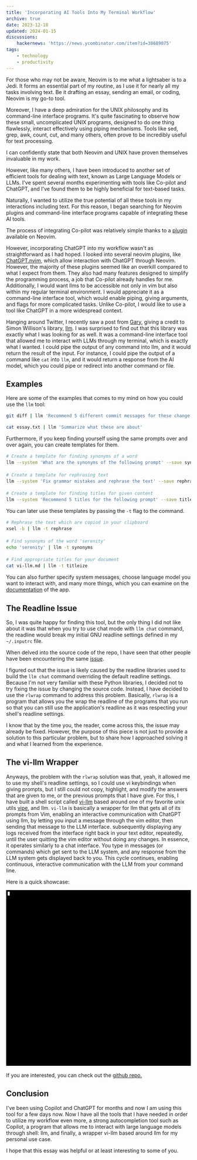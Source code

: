 ```yaml
---
title: 'Incorporating AI Tools Into My Terminal Workflow'
archive: true
date: 2023-12-18
updated: 2024-01-15
discussions:
    hackernews: 'https://news.ycombinator.com/item?id=38689075'
tags:
    - technology
    - productivity
---
```


For those who may not be aware, Neovim is to me what a lightsaber is to a Jedi.
It forms an essential part of my routine, as I use it for nearly all my tasks
involving text. Be it drafting an essay, sending an email, or coding, Neovim is
my go-to tool.

Moreover, I have a deep admiration for the UNIX philosophy and its command-line
interface programs. It's quite fascinating to observe how these small,
uncomplicated UNIX programs, designed to do one thing flawlessly, interact
effectively using piping mechanisms. Tools like sed, grep, awk, count, cut, and
many others, often prove to be incredibly useful for text processing.

I can confidently state that both Neovim and UNIX have proven themselves
invaluable in my work.

However, like many others, I have been introduced to another set of efficient
tools for dealing with text, known as Large Language Models or LLMs. I've spent
several months experimenting with tools like Co-pilot and ChatGPT, and I've
found them to be highly beneficial for text-based tasks.

Naturally, I wanted to utilize the true potential of all these tools in my
interactions including text. For this reason, I began searching for Neovim plugins
and command-line interface programs capable of integrating these AI tools.

The process of integrating Co-pilot was relatively simple thanks to a
[plugin](https://github.com/github/copilot.vim) available on Neovim.

However, incorporating ChatGPT into my workflow wasn't as straightforward as I
had hoped. I looked into several neovim plugins, like
[ChatGPT.nvim](https://github.com/jackMort/ChatGPT.nvim), which allow
interaction with ChatGPT through Neovim. However, the majority of these plugins
seemed like an overkill compared to what I expect from them. They also had many
features designed to simplify the programming process, a job that Co-pilot
already handles for me. Additionally, I would want llms to be accessible not
only in vim but also within my regular terminal environment. I would appreciate
it as a command-line interface tool, which would enable piping, giving
arguments, and flags for more complicated tasks. Unlike Co-pilot, I would like
to use a tool like ChatGPT in a more widespread context.

Hanging around Twitter, I recently saw a post from
[Gary](https://twitter.com/garybernhardt/status/1735090271690637803), giving a
credit to Simon Willison's library, [llm](https://github.com/simonw/llm). I was
surprised to find out that this library was exactly what I was looking for as
well. It was a command-line interface tool that allowed me to interact with
LLMs through my terminal, which is exactly what I wanted. I could pipe the
output of any command into llm, and it would return the result of the input.
For instance, I could pipe the output of a command like `cat` into `llm`, and
it would return a response from the AI model, which you could pipe or redirect
into another command or file.

## Examples

Here are some of the examples that comes to my mind on how you could use the
``llm`` tool:

```bash
git diff | llm 'Recommend 5 different commit messages for these change'
```

```bash
cat essay.txt | llm 'Summarize what these are about'
```

Furthermore, if you keep finding yourself using the same prompts over and over
again, you can create templates for them.

```bash
# Create a template for finding synonyms of a word
llm --system 'What are the synonyms of the following prompt' --save synonyms

# Create a template for rephrasing text
llm --system 'Fix grammar mistakes and rephrase the text' --save rephrase

# Create a template for finding titles for given content
llm --system 'Recommend 5 titles for the following prompt' --save titleize
```

You can later use these templates by passing the ``-t`` flag to the command.

```bash
# Rephrase the text which are copiod in your clipboard
xsel -b | llm -t rephrase

# Find synonyms of the word 'serenity'
echo 'serenity' | llm -t synonyms

# Find appropriate titles for your document
cat vi-llm.md | llm -t titleize
```

You can also further specify system messages, choose language model you want to
interact with, and many more things, which you can examine on the
[documentation](https://llm.datasette.io/en/stable/help.html) of the app.

## The Readline Issue

So, I was quite happy for finding this tool, but the only thing I did not like
about it was that when you try to use chat mode with ``llm chat`` command, the
readline would break my initial GNU readline settings defined in my
`~/.inputrc` file.

When delved into the source code of the repo, I have seen that other people
have been encountering the same
[issue](https://github.com/simonw/llm/issues/376).

I figured out that the issue is likely caused by the readline libraries used to
build the ``llm chat`` command overriding the default readline settings.
Because I'm not very familiar with these Python libraries, I decided not to try
fixing the issue by changing the source code. Instead, I have decided to use
the ``rlwrap`` command to address this problem. Basically, ``rlwrap`` is a
program that allows you the wrap the readline of the programs that you run so
that you can still use the application's readline as it was respecting your
shell's readline settings.

I know that by the time you, the reader, come across this, the issue may
already be fixed. However, the purpose of this piece is not just to provide a
solution to this particular problem, but to share how I approached solving it
and what I learned from the experience.

## The vi-llm Wrapper

Anyways, the problem with the ``rlwrap`` solution was that, yeah, it allowed me
to use my shell's readline settings, so I could use vi keybindings when giving
prompts, but I still could not copy, highlight, and modify the answers that are
given to me, or the previous prompts that I have give. For this, I have built a
shell script called [vi-llm](https://github.com/kugurerdem/vi-llm) based around
one of my favorite unix utils [vipe](https://joeyh.name/code/moreutils/), and
llm. ``vi-llm`` is basically a wrapper for llm that gets all of its prompts
from Vim, enabling an interactive communication with ChatGPT using llm, by
letting you input a message through the vim editor, then sending that message
to the LLM interface. subsequently displaying any logs received from the
interface right back in your text editor, repeatedly, until the user quitting
the vim editor without doing any changes. In essence, it operates similarly to
a chat interface. You type in messages (or commands) which get sent to the LLM
system, and any response from the LLM system gets displayed back to you. This
cycle continues, enabling continuous, interactive communication with the LLM
from your command line.

Here is a quick showcase:

![vi-llm-showcase](https://raw.githubusercontent.com/kugurerdem/vi-llm/master/showcase.gif#center)

If you are interested, you can check out the [github repo.](https://github.com/kugurerdem/vi-llm)

## Conclusion

I've been using Copilot and ChatGPT for months and now I am using this tool for
a few days now. Now I have all the tools that I have needed in order to utilize
my workflow even more, a strong autocompletion tool such as Copilot, a program
that allows me to interact with large language models through shell: llm, and
finally, a wrapper vi-llm based around llm for my personal use case.

I hope that this essay was helpful or at least interesting to some of you.
